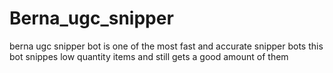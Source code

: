 # Berna_ugc_snipper
berna ugc snipper bot is one of the most fast and accurate snipper bots this bot snippes low quantity items and still gets a good amount of them 
